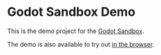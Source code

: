 # Godot Sandbox Demo

This is the demo project for the [Godot Sandbox](https://github.com/libriscv/godot-sandbox).

The demo is also available to try out [in the browser](https://gonzerelli.itch.io/demo).
